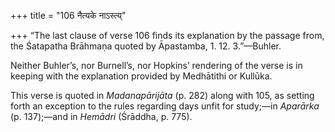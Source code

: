 +++
title = "106 नैत्यके नाऽस्त्य्"

+++
“The last clause of verse 106 finds its explanation by the passage from,
the Śatapatha Brāhmaṇa quoted by Āpastamba, 1. 12. 3.”—Buhler.

Neither Buhler’s, nor Burnell’s, nor Hopkins’ rendering of the verse is
in keeping with the explanation provided by Medhātithi or Kullūka.

This verse is quoted in *Madanapārijāta* (p. 282) along with 105, as
setting forth an exception to the rules regarding days unfit for
study;—in *Aparārka* (p. 137);—and in *Hemādri* (Śrāddha, p. 775).



